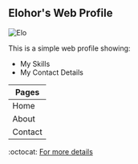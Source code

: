 ## Elohor's Web Profile
![Elo](https://scontent-ams3-1.xx.fbcdn.net/v/t1.0-9/15036720_10208069476322740_5994670213456708460_n.jpg?oh=2043b9f854911179bc398286fc367897&oe=5A580627)


This is a simple web profile showing: 
* My Skills
* My Contact Details



Pages |
------------ |
Home |
About |
Contact| 



:octocat: [For more details](https://github.com/elohor) 





